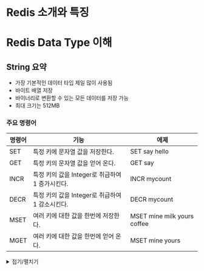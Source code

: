 # Redis 소개와 특징

# Redis Data Type 이해

## String 요약

* 가장 기본적인 데이터 타입 제일 많이 사용됨
* 바이트 배열 저장
* 바이너리로 변환할 수 있는 모든 데이터를 저장 가능
* 최대 크기는 512MB

### 주요 명령어


| 명령어 | 기능                                            | 에졔                        |
| ------ | ----------------------------------------------- | --------------------------- |
| SET    | 특정 키에 문자열 값을 저장한다.                 | SET say hello               |
| GET    | 특정 키의 문자열 값을 얻어 온다.                | GET say                     |
| INCR   | 특정 키의 값을 Integer로 취급하여 1 증가시킨다. | INCR mycount                |
| DECR   | 특정 키의 값을 Integer로 취급하여 1 감소시킨다. | DECR mycount                |
| MSET   | 여러 키에 대한 값을 한번에 저장한다.            | MSET mine milk yours coffee |
| MGET   | 여러 키에 대한 값을 한번에 얻어 온다.           | MSET mine yours             |

<details>
<summary>접기/펼치기</summary>
<div markdown="1">

```
set key1 1
get key1

set mycount 10
incr mycount
decr mycount
get mycount

mset key1 hi key2 hello
mget key1 key2
```

</div>
</details>


